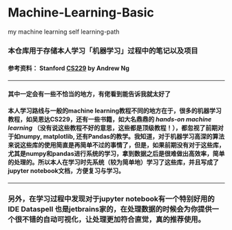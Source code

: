 # Machine-Learning-Basic
my machine learning self learning-path
### 本仓库用于存储本人学习「机器学习」过程中的笔记以及项目
#### 参考资料： Stanford [CS229](https://www.youtube.com/watch?v=jGwO_UgTS7I&list=PLoROMvodv4rMiGQp3WXShtMGgzqpfVfbU) by Andrew Ng

---------------------

#### 其中一定会有一些不恰当的地方，有佬看到能告诉我就太好了

#### 本人学习路线与一般的machine learning教程不同的地方在于，很多的机器学习教程，如吴恩达CS229，还有一些书籍，如大名鼎鼎的 *hands-on machine learning* （没有说这些教程不好的意思，这些都是顶级教程！），都忽视了前期对于如numpy, matplotlib, 还有Pandas的教学。我知道，对于机器学习高深的算法来说这些库的使用简直是再简单不过的事情了，但是，如果前期没有对于这些库，尤其是numpy和pandas进行系统的学习，拿到数据之后是很难做出高效率，简单的处理的。所以本人在学习时先系统（较为简单地）学习了这些库，并且写成了jupyter notebook文档，方便复习与学习。

----------------

### 另外，在学习过程中发现对于jupyter notebook有一个特别好用的IDE  Dataspell 也是jetbrains家的，在处理数据的时候会为你提供一个很不错的自动可视化，让处理更加符合直觉，真的推荐使用。

